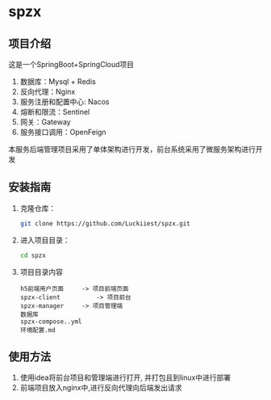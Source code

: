 # spzx



## 项目介绍
这是一个SpringBoot+SpringCloud项目

1. 数据库：Mysql + Redis
2. 反向代理：Nginx
3. 服务注册和配置中心: Nacos
4. 熔断和限流：Sentinel
5. 网关：Gateway
6. 服务接口调用：OpenFeign

本服务后端管理项目采用了单体架构进行开发，前台系统采用了微服务架构进行开发

## 安装指南
1. 克隆仓库：
    ```bash
    git clone https://github.com/Luckiiest/spzx.git
    ```

2. 进入项目目录：
    ```bash
    cd spzx
    ```

3. 项目目录内容

   ```
   h5前端用户页面		-> 项目前端页面
   spzx-client			-> 项目前台
   spzx-manager		-> 项目管理端
   数据库		
   spzx-compose..yml
   环境配置.md
   ```

## 使用方法

1. 使用idea将前台项目和管理端进行打开, 并打包且到linux中进行部署
2. 前端项目放入nginx中,进行反向代理向后端发出请求